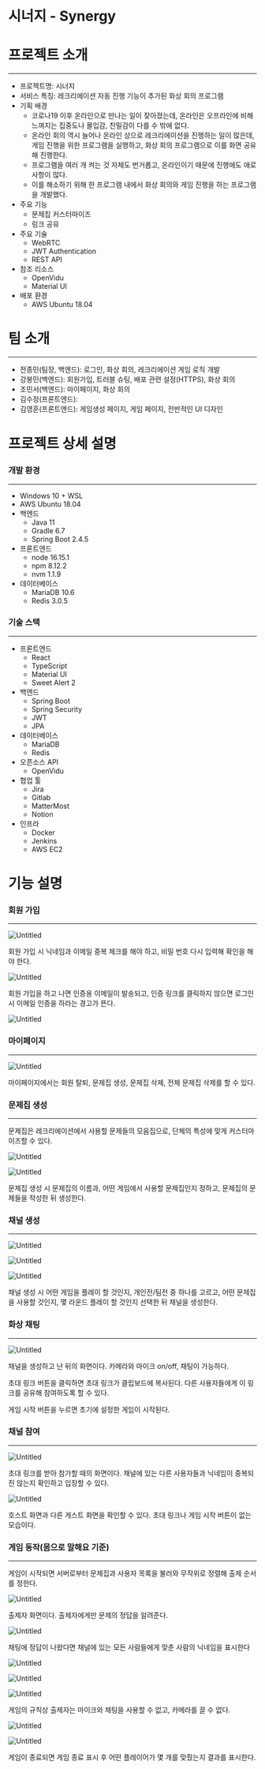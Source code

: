 # 시너지 - Synergy

# 프로젝트 소개

---

- 프로젝트명: 시너지
- 서비스 특징: 레크리에이션 자동 진행 기능이 추가된 화상 회의 프로그램
- 기획 배경
    - 코로나19 이후 온라인으로 만나는 일이 잦아졌는데, 온라인은 오프라인에 비해 느껴지는 집중도나 몰입감, 친밀감이 다를 수 밖에 없다.
    - 온라인 회의 역시 늘어나 온라인 상으로 레크리에이션을 진행하는 일이 많은데, 게임 진행을 위한 프로그램을 실행하고, 화상 회의 프로그램으로 이를 화면 공유해 진행한다.
    - 프로그램을 여러 개 켜는 것 자체도 번거롭고, 온라인이기 때문에 진행에도 애로 사항이 많다.
    - 이를 해소하기 위해 한 프로그램 내에서 화상 회의와 게임 진행을 하는 프로그램을 개발했다.
- 주요 기능
    - 문제집 커스터마이즈
    - 링크 공유
- 주요 기술
    - WebRTC
    - JWT Authentication
    - REST API
- 참조 리소스
    - OpenVidu
    - Material UI
- 배포 환경
    - AWS Ubuntu 18.04

# 팀 소개

---

- 전종민(팀장, 백엔드): 로그인, 화상 회의, 레크리에이션 게임 로직 개발
- 강봉민(백엔드): 회원가입, 트러블 슈팅, 배포 관련 설정(HTTPS), 화상 회의
- 조민서(백엔드): 마이페이지, 화상 회의
- 김수정(프론트엔드):
- 김영훈(프론트엔드): 게임생성 페이지, 게임 페이지, 전반적인 UI 디자인

# 프로젝트 상세 설명

### 개발 환경

---

- Windows 10 + WSL
- AWS Ubuntu 18.04
- 백엔드
    - Java 11
    - Gradle 6.7
    - Spring Boot 2.4.5
- 프론트엔드
    - node 16.15.1
    - npm 8.12.2
    - nvm 1.1.9
- 데이터베이스
    - MariaDB 10.6
    - Redis 3.0.5

### 기술 스택

---

- 프론트엔드
    - React
    - TypeScript
    - Material UI
    - Sweet Alert 2
- 백엔드
    - Spring Boot
    - Spring Security
    - JWT
    - JPA
- 데이터베이스
    - MariaDB
    - Redis
- 오픈소스 API
    - OpenVidu
- 협업 툴
    - Jira
    - Gitlab
    - MatterMost
    - Notion
- 인프라
    - Docker
    - Jenkins
    - AWS EC2   

# 기능 설명

### 회원 가입

---

![Untitled](./images/Untitled%202.png)

회원 가입 시 닉네임과 이메일 중복 체크를 해야 하고, 비밀 번호 다시 입력해 확인을 해야 한다.

![Untitled](./images/Untitled%203.png)

회원 가입을 하고 나면 인증용 이메일이 발송되고, 인증 링크를 클릭하지 않으면 로그인 시 이메일 인증을 하라는 경고가 뜬다.

![Untitled](./images/Untitled%204.png)

### 마이페이지

---

![Untitled](./images/Untitled%205.png)

마이페이지에서는 회원 탈퇴, 문제집 생성, 문제집 삭제, 전체 문제집 삭제를 할 수 있다.

### 문제집 생성

---

문제집은 레크리에이션에서 사용할 문제들의 모음집으로, 단체의 특성에 맞게 커스터마이즈할 수 있다.

![Untitled](./images/Untitled%206.png)

![Untitled](./images/Untitled%207.png)

문제집 생성 시 문제집의 이름과, 어떤 게임에서 사용할 문제집인지 정하고, 문제집의 문제들을 작성한 뒤 생성한다.

### 채널 생성

---

![Untitled](./images/Untitled%208.png)

![Untitled](./images/Untitled%209.png)

![Untitled](./images/Untitled%2010.png)

채널 생성 시 어떤 게임을 플레이 할 것인지, 개인전/팀전 중 하나를 고르고, 어떤 문제집을 사용할 것인지, 몇 라운드 플레이 할 것인지 선택한 뒤 채널을 생성한다.

### 화상 채팅

---

![Untitled](./images/Untitled%2011.png)

채널을 생성하고 난 뒤의 화면이다. 카메라와 마이크 on/off, 채팅이 가능하다.

초대 링크 버튼을 클릭하면 초대 링크가 클립보드에 복사된다. 
다른 사용자들에게 이 링크를 공유해 참여하도록 할 수 있다.

게임 시작 버튼을 누르면 초기에 설정한 게임이 시작된다.

### 채널 참여

---

![Untitled](./images/Untitled%2012.png)

초대 링크를 받아 참가할 때의 화면이다. 
채널에 있는 다른 사용자들과 닉네임이 중복되진 않는지 확인하고 입장할 수 있다.

![Untitled](./images/Untitled%2013.png)

호스트 화면과 다른 게스트 화면을 확인할 수 있다. 
초대 링크나 게임 시작 버튼이 없는 모습이다.

### 게임 동작(몸으로 말해요 기준)

---

게임이 시작되면 서버로부터 문제집과 사용자 목록을 불러와 무작위로 정렬해 출제 순서를 정한다.

![Untitled](./images/Untitled%2014.png)

출제자 화면이다. 출제자에게만 문제의 정답을 알려준다.

![Untitled](./images/Untitled%2015.png)

채팅에 정답이 나왔다면 채널에 있는 모든 사람들에게 맞춘 사람의 닉네임을 표시한다

![Untitled](./images/Untitled%2016.png)

![Untitled](./images/Untitled%2017.png)

![Untitled](./images/Untitled%2018.png)

게임의 규칙상 출제자는 마이크와 채팅을 사용할 수 없고, 카메라를 끌 수 없다.

![Untitled](./images/Untitled%2019.png)

![Untitled](./images/Untitled%2020.png)

게임이 종료되면 게임 종료 표시 후 어떤 플레이어가 몇 개를 맞췄는지 결과를 표시한다.
